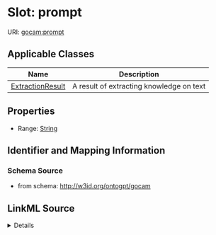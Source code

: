 # Slot: prompt

URI: [gocam:prompt](http://w3id.org/ontogpt/gocam/prompt)



<!-- no inheritance hierarchy -->




## Applicable Classes

| Name | Description |
| --- | --- |
[ExtractionResult](ExtractionResult.md) | A result of extracting knowledge on text






## Properties

* Range: [String](String.md)







## Identifier and Mapping Information







### Schema Source


* from schema: http://w3id.org/ontogpt/gocam




## LinkML Source

<details>
```yaml
name: prompt
from_schema: http://w3id.org/ontogpt/gocam
rank: 1000
alias: prompt
owner: ExtractionResult
domain_of:
- ExtractionResult
range: string

```
</details>